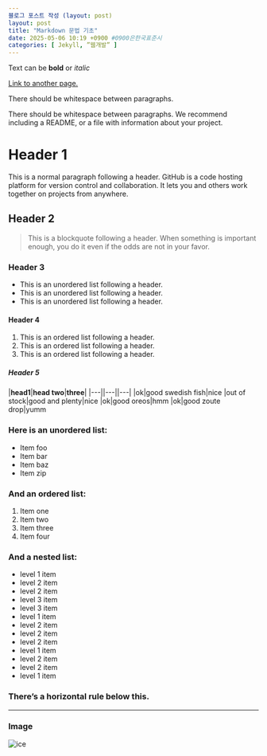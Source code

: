 ```yaml
---
블로그 포스트 작성 (layout: post)
layout: post
title: "Markdown 문법 기초"
date: 2025-05-06 10:19 +0900 #0900은한국표준시
categories: [ Jekyll, ”웹개발” ]
---
```


Text can be **bold** or _italic_

[Link to another page.](https://inkiankyeong.github.io/blog/2024/my-first-jekyll-blog-post/)

There should be whitespace between paragraphs.

There should be whitespace between paragraphs. We recommend including a README, or a file with information about your project.

# Header 1
This is a normal paragraph following a header. GitHub is a code hosting platform for version control and collaboration. It lets you and others work together on projects from anywhere.

## Header 2
> This is a blockquote following a header.
> When something is important enough, you do it even if the odds are not in your favor.

### Header 3
* This is an unordered list following a header.
* This is an unordered list following a header.
* This is an unordered list following a header.

#### Header 4
1. This is an ordered list following a header.
2. This is an ordered list following a header.
3. This is an ordered list following a header.

##### Header 5
|**head1**|**head two**|**three**|
|---||---||---|
|ok|good swedish fish|nice
|out of stock|good and plenty|nice
|ok|good oreos|hmm
|ok|good zoute drop|yumm

### Here is an unordered list:
* Item foo
* Item bar
* Item baz
* Item zip

### And an ordered list:
1. Item one
2. Item two
3. Item three
4. Item four

### And a nested list:
* level 1 item
 * level 2 item
 * level 2 item
  * level 3 item
  * level 3 item
* level 1 item
 * level 2 item
 * level 2 item
 * level 2 item
* level 1 item
 * level 2 item
 * level 2 item
* level 1 item

### There’s a horizontal rule below this.
---
### Image
![ice](https://www.google.com/url?sa=i&url=https%3A%2F%2Fpicryl.com%2Fmedia%2Ficecream-ice-vanilla-2fd313&psig=AOvVaw3PI-nlWj76FnAg9a1gd7E2&ust=1746624116478000&source=images&cd=vfe&opi=89978449&ved=0CBQQjRxqFwoTCKDgkoT4jo0DFQAAAAAdAAAAABAE)
